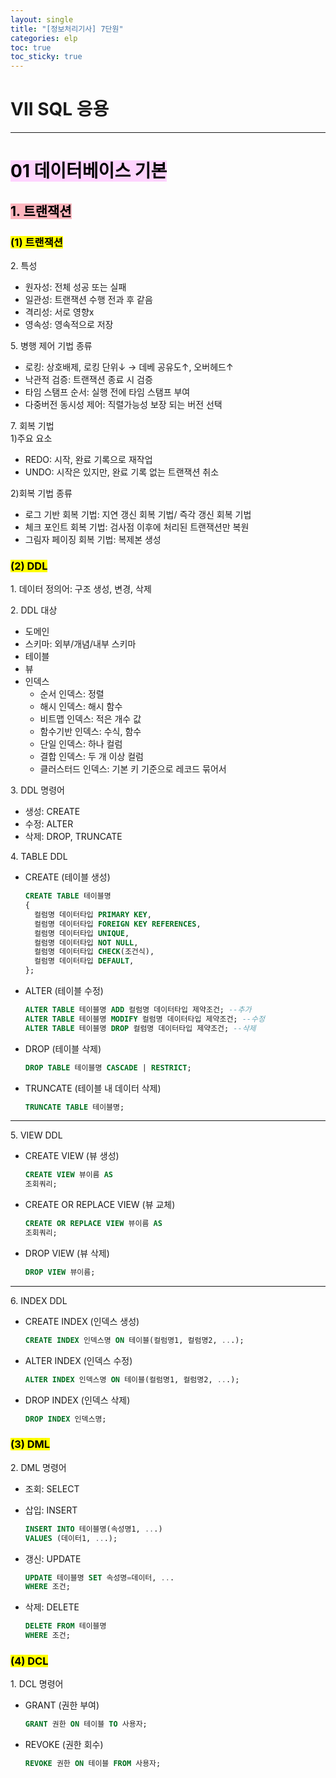 ```yaml
---
layout: single
title: "[정보처리기사] 7단원"
categories: elp
toc: true
toc_sticky: true
---
```


# VII SQL 응용

---

# <mark style='background-color: #fed3fe'>01 데이터베이스 기본</mark>

## <mark style='background-color: #fdb5bd'>1. 트랜잭션</mark>

### <mark class="pink">(1) 트랜잭션</mark>

2\. 특성

- 원자성: 전체 성공 또는 실패
- 일관성: 트랜잭션 수행 전과 후 같음
- 격리성: 서로 영향x
- 영속성: 영속적으로 저장

5\. 병행 제어 기법 종류

- 로킹: 상호배제, 로킹 단위↓ → 데베 공유도↑, 오버헤드↑
- 낙관적 검증: 트랜잭션 종료 시 검증
- 타임 스탬프 순서: 실행 전에 타임 스탬프 부여
- 다중버전 동시성 제어: 직렬가능성 보장 되는 버전 선택

7\. 회복 기법  
1\)주요 요소

- REDO: 시작, 완료 기록으로 재작업
- UNDO: 시작은 있지만, 완료 기록 없는 트랜잭션 취소

2\)회복 기법 종류

- 로그 기반 회복 기법: 지연 갱신 회복 기법/ 즉각 갱신 회복 기법
- 체크 포인트 회복 기법: 검사점 이후에 처리된 트랜잭션만 복원
- 그림자 페이징 회복 기법: 복제본 생성

### <mark class="pink">(2) DDL</mark>

1\. 데이터 정의어: 구조 생성, 변경, 삭제

2\. DDL 대상

- 도메인
- 스키마: 외부/개념/내부 스키마
- 테이블
- 뷰
- 인덱스
  - 순서 인덱스: 정렬
  - 해시 인덱스: 해시 함수
  - 비트맵 인덱스: 적은 개수 값
  - 함수기반 인덱스: 수식, 함수
  - 단일 인덱스: 하나 컬럼
  - 결합 인덱스: 두 개 이상 컬럼
  - 클러스터드 인덱스: 기본 키 기준으로 레코드 묶어서

3\. DDL 명령어

- 생성: CREATE
- 수정: ALTER
- 삭제: DROP, TRUNCATE

4\. TABLE DDL

- CREATE (테이블 생성)

  ```sql
  CREATE TABLE 테이블명
  {
    컬럼명 데이터타입 PRIMARY KEY,
    컬럼명 데이터타입 FOREIGN KEY REFERENCES,
    컬럼명 데이터타입 UNIQUE,
    컬럼명 데이터타입 NOT NULL,
    컬럼명 데이터타입 CHECK(조건식),
    컬럼명 데이터타입 DEFAULT,
  };
  ```

- ALTER (테이블 수정)

  ```sql
  ALTER TABLE 테이블명 ADD 컬럼명 데이터타입 제약조건; --추가
  ALTER TABLE 테이블명 MODIFY 컬럼명 데이터타입 제약조건; --수정
  ALTER TABLE 테이블명 DROP 컬럼명 데이터타입 제약조건; --삭제
  ```

- DROP (테이블 삭제)

  ```sql
  DROP TABLE 테이블명 CASCADE | RESTRICT;
  ```

- TRUNCATE (테이블 내 데이터 삭제)

  ```sql
  TRUNCATE TABLE 테이블명;
  ```

---

5\. VIEW DDL

- CREATE VIEW (뷰 생성)

  ```sql
  CREATE VIEW 뷰이름 AS
  조회쿼리;
  ```

- CREATE OR REPLACE VIEW (뷰 교체)

  ```sql
  CREATE OR REPLACE VIEW 뷰이름 AS
  조회쿼리;
  ```

- DROP VIEW (뷰 삭제)

  ```sql
  DROP VIEW 뷰이름;
  ```

---

6\. INDEX DDL

- CREATE INDEX (인덱스 생성)

  ```sql
  CREATE INDEX 인덱스명 ON 테이블(컬럼명1, 컬럼명2, ...);
  ```

- ALTER INDEX (인덱스 수정)

  ```sql
  ALTER INDEX 인덱스명 ON 테이블(컬럼명1, 컬럼명2, ...);
  ```

- DROP INDEX (인덱스 삭제)

  ```sql
  DROP INDEX 인덱스명;
  ```

### <mark class="pink">(3) DML</mark>

2\. DML 명령어

- 조회: SELECT

- 삽입: INSERT

  ```sql
  INSERT INTO 테이블명(속성명1, ...)
  VALUES (데이터1, ...);
  ```

- 갱신: UPDATE

  ```sql
  UPDATE 테이블명 SET 속성명=데이터, ...
  WHERE 조건;
  ```

- 삭제: DELETE
  ```sql
  DELETE FROM 테이블명
  WHERE 조건;
  ```

### <mark class="pink">(4) DCL</mark>

1\. DCL 명령어

- GRANT (권한 부여)

  ```sql
  GRANT 권한 ON 테이블 TO 사용자;
  ```

- REVOKE (권한 회수)
  ```sql
  REVOKE 권한 ON 테이블 FROM 사용자;
  ```
